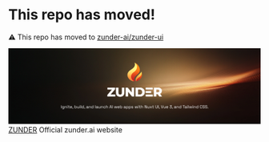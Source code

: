 # This repo has moved!

⚠️ This repo has moved to [zunder-ai/zunder-ui](https://github.com/zunder-ai/zunder-ui)


[![Zunder AI Logo](docs/public/zunder_ai_logo_banner.png)](https://zunder.ai)
[ZUNDER](https://zunder.ai) Official zunder.ai website


